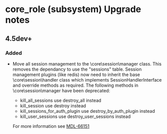 # core_role (subsystem) Upgrade notes

## 4.5dev+

### Added

- Move all session management to the \core\session\manager class.
  This removes the dependancy to use the "sessions" table.
  Session management plugins (like redis) now need to inherit
  the base \core\session\handler class which implements
  SessionHandlerInterface and override methods as required.
  The following methods in \core\session\manager have been deprecated:
  * kill_all_sessions use destroy_all instead
  * kill_session use destroy instead
  * kill_sessions_for_auth_plugin use destroy_by_auth_plugin instead
  * kill_user_sessions use destroy_user_sessions instead

  For more information see [MDL-66151](https://tracker.moodle.org/browse/MDL-66151)
